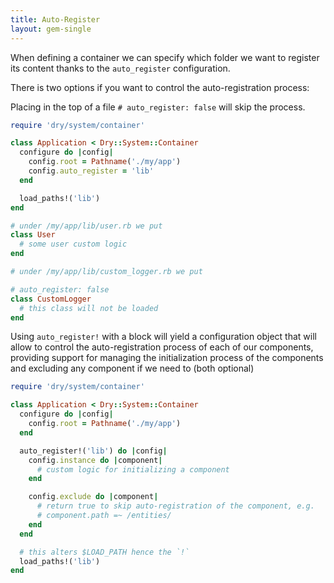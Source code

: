 ```yaml
---
title: Auto-Register
layout: gem-single
---
```


When defining a container we can specify which folder we want to register its content thanks to the `auto_register` configuration.

There is two options if you want to control the auto-registration process:

Placing in the top of a file `# auto_register: false` will skip the process.

```ruby
require 'dry/system/container'

class Application < Dry::System::Container
  configure do |config|
    config.root = Pathname('./my/app')
    config.auto_register = 'lib'
  end

  load_paths!('lib')
end

# under /my/app/lib/user.rb we put
class User
  # some user custom logic
end

# under /my/app/lib/custom_logger.rb we put

# auto_register: false
class CustomLogger
  # this class will not be loaded
end
```

Using `auto_register!` with a block will yield a configuration object that will allow to control the auto-registration process of each of our components, providing support for managing the initialization process of the components and excluding any component if we need to (both optional)

``` ruby
require 'dry/system/container'

class Application < Dry::System::Container
  configure do |config|
    config.root = Pathname('./my/app')
  end

  auto_register!('lib') do |config|
    config.instance do |component|
      # custom logic for initializing a component
    end

    config.exclude do |component|
      # return true to skip auto-registration of the component, e.g.
      # component.path =~ /entities/
    end
  end

  # this alters $LOAD_PATH hence the `!`
  load_paths!('lib')
end
```
